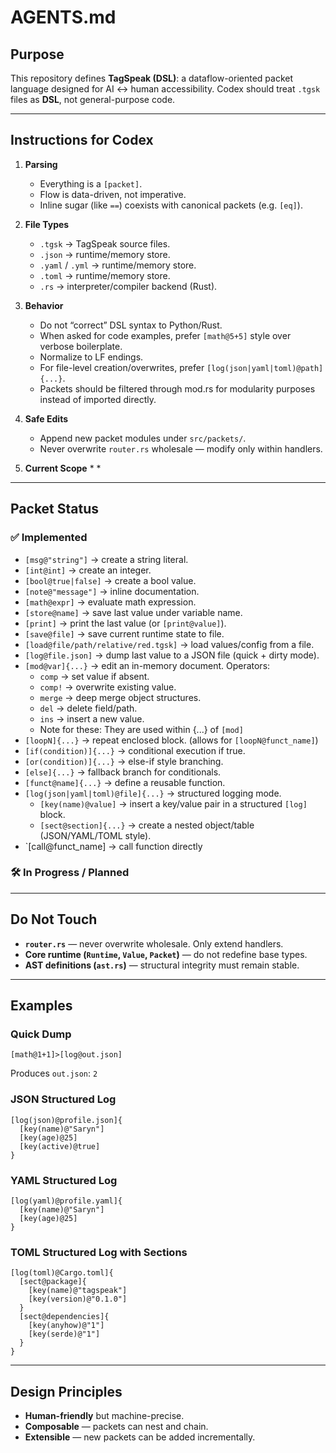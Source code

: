 # AGENTS.md

## Purpose

This repository defines **TagSpeak (DSL)**: a dataflow-oriented packet language designed for AI ↔ human accessibility.
Codex should treat `.tgsk` files as **DSL**, not general-purpose code.

---

## Instructions for Codex

1. **Parsing**

   * Everything is a `[packet]`.
   * Flow is data-driven, not imperative.
   * Inline sugar (like `==`) coexists with canonical packets (e.g. `[eq]`).

2. **File Types**

   * `.tgsk` → TagSpeak source files.
   * `.json` → runtime/memory store.
   * `.yaml` / `.yml` → runtime/memory store.
   * `.toml` → runtime/memory store.
   * `.rs` → interpreter/compiler backend (Rust).

3. **Behavior**

   * Do not “correct” DSL syntax to Python/Rust.
   * When asked for code examples, prefer `[math@5+5]` style over verbose boilerplate.
   * Normalize to LF endings.
   * For file-level creation/overwrites, prefer `[log(json|yaml|toml)@path]{...}`.
   * Packets should be filtered through mod.rs for modularity purposes instead of imported directly.

4. **Safe Edits**

   * Append new packet modules under `src/packets/`.
   * Never overwrite `router.rs` wholesale — modify only within handlers.

5. **Current Scope**
   *
   *


---

## Packet Status

### ✅ Implemented

* `[msg@"string"]` → create a string literal.
* `[int@int]` → create an integer.
* `[bool@true|false]` → create a bool value.
* `[note@"message"]` → inline documentation.
* `[math@expr]` → evaluate math expression.
* `[store@name]` → save last value under variable name.
* `[print]` → print the last value (or `[print@value]`).
* `[save@file]` → save current runtime state to file.
* `[load@file/path/relative/red.tgsk]` → load values/config from a file.
* `[log@file.json]` → dump last value to a JSON file (quick + dirty mode).
* `[mod@var]{...}` → edit an in-memory document. Operators:
  * `comp` → set value if absent.
  * `comp!` → overwrite existing value.
  * `merge` → deep merge object structures.
  * `del` → delete field/path.
  * `ins` → insert a new value.
  * Note for these: They are used within {...} of `[mod]`
* `[loopN]{...}` → repeat enclosed block. (allows for `[loopN@funct_name]`)
* `[if(condition)]{...}` → conditional execution if true.
* `[or(condition)]{...}` → else-if style branching.
* `[else]{...}` → fallback branch for conditionals.
* `[funct@name]{...}` → define a reusable function.
* `[log(json|yaml|toml)@file]{...}` → structured logging mode. 
  * `[key(name)@value]` → insert a key/value pair in a structured `[log]` block.
  * `[sect@section]{...}` → create a nested object/table (JSON/YAML/TOML style).
* `[call@funct_name] → call function directly

### 🛠️ In Progress / Planned


---

## Do Not Touch

* **`router.rs`** — never overwrite wholesale. Only extend handlers.
* **Core runtime (`Runtime`, `Value`, `Packet`)** — do not redefine base types.
* **AST definitions (`ast.rs`)** — structural integrity must remain stable.

---

## Examples

### Quick Dump

```tgsk
[math@1+1]>[log@out.json]
```

Produces `out.json`: `2`

### JSON Structured Log

```tgsk
[log(json)@profile.json]{
  [key(name)@"Saryn"]
  [key(age)@25]
  [key(active)@true]
}
```

### YAML Structured Log

```tgsk
[log(yaml)@profile.yaml]{
  [key(name)@"Saryn"]
  [key(age)@25]
}
```

### TOML Structured Log with Sections

```tgsk
[log(toml)@Cargo.toml]{
  [sect@package]{
    [key(name)@"tagspeak"]
    [key(version)@"0.1.0"]
  }
  [sect@dependencies]{
    [key(anyhow)@"1"]
    [key(serde)@"1"]
  }
}
```

---

## Design Principles

* **Human-friendly** but machine-precise.
* **Composable** — packets can nest and chain.
* **Extensible** — new packets can be added incrementally.
